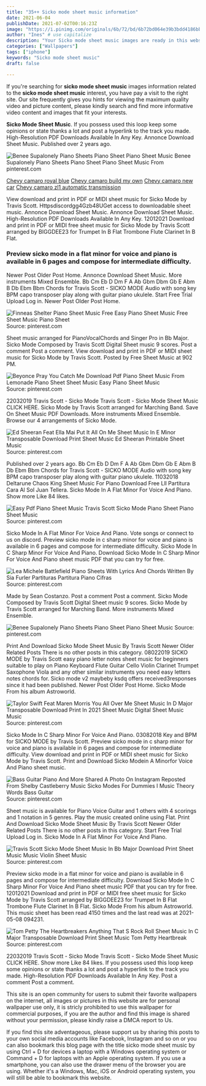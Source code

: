 ```yaml
---
title: "35++ Sicko mode sheet music information"
date: 2021-06-04
publishDate: 2021-07-02T00:16:23Z
image: "https://i.pinimg.com/originals/6b/72/bd/6b72bd064e39b3bdd4186bb84886a478.gif"
author: "Ines" # use capitalize
description: "Your Sicko mode sheet music images are ready in this website. Sicko mode sheet music are a topic that is being searched for and liked by netizens today. You can Download the Sicko mode sheet music files here. Find and Download all free vectors."
categories: ["Wallpapers"]
tags: ["iphone"]
keywords: "Sicko mode sheet music"
draft: false

---
```


If you're searching for **sicko mode sheet music** images information related to the **sicko mode sheet music** interest, you have pay a visit to the right  site.  Our site frequently  gives you  hints  for viewing  the maximum  quality video and picture  content, please kindly search and find more informative video content and images  that fit your interests.

**Sicko Mode Sheet Music**. If you possess used this loop keep some opinions or state thanks a lot and post a hyperlink to the track you made. High-Resolution PDF Downloads Available In Any Key. Annonce Download Sheet Music. Published over 2 years ago.

![Benee Supalonely Piano Sheets Piano Sheet Piano Sheet Music](https://i.pinimg.com/originals/db/75/e7/db75e7cb2d4cfb15beb0af36a142e09e.jpg "Benee Supalonely Piano Sheets Piano Sheet Piano Sheet Music")
Benee Supalonely Piano Sheets Piano Sheet Piano Sheet Music From pinterest.com

[Chevy camaro royal blue](/chevy-camaro-royal-blue/)
[Chevy camaro build my own](/chevy-camaro-build-my-own/)
[Chevy camaro new car](/chevy-camaro-new-car/)
[Chevy camaro zl1 automatic transmission](/chevy-camaro-zl1-automatic-transmission/)

View download and print in PDF or MIDI sheet music for Sicko Mode by Travis Scott. Httpsdiscordgg4Gzb48UGet access to downloadable sheet music. Annonce Download Sheet Music. Annonce Download Sheet Music. High-Resolution PDF Downloads Available In Any Key. 12012021 Download and print in PDF or MIDI free sheet music for Sicko Mode by Travis Scott arranged by BIGGDEE23 for Trumpet In B Flat Trombone Flute Clarinet In B Flat.

### Preview sicko mode in a flat minor for voice and piano is available in 6 pages and compose for intermediate difficulty.

Newer Post Older Post Home. Annonce Download Sheet Music. More instruments Mixed Ensemble. Bb Cm Eb D Dm F A Ab Gbm Dbm Gb E Abm B Db Ebm Bbm Chords for Travis Scott - SICKO MODE Audio with song key BPM capo transposer play along with guitar piano ukulele. Start Free Trial Upload Log in. Newer Post Older Post Home.


![Finneas Shelter Piano Sheet Music Free Easy Piano Sheet Music Free Sheet Music Piano Sheet](https://i.pinimg.com/originals/87/0b/83/870b83d7d646b755cad1a5fa99fa9ce2.jpg "Finneas Shelter Piano Sheet Music Free Easy Piano Sheet Music Free Sheet Music Piano Sheet")
Source: pinterest.com

Sheet music arranged for PianoVocalChords and Singer Pro in Bb Major. Sicko Mode Composed by Travis Scott Digital Sheet music 9 scores. Post a comment Post a comment. View download and print in PDF or MIDI sheet music for Sicko Mode by Travis Scott. Posted by Free Sheet Music at 902 PM.

![Beyonce Pray You Catch Me Download Pdf Piano Sheet Music From Lemonade Piano Sheet Sheet Music Easy Piano Sheet Music](https://i.pinimg.com/originals/39/0b/01/390b01360440970de61682205a74c5c6.png "Beyonce Pray You Catch Me Download Pdf Piano Sheet Music From Lemonade Piano Sheet Sheet Music Easy Piano Sheet Music")
Source: pinterest.com

22032019 Travis Scott - Sicko Mode Travis Scott - Sicko Mode Sheet Music CLICK HERE. Sicko Mode by Travis Scott arranged for Marching Band. Save On Sheet Music PDF Downloads. More instruments Mixed Ensemble. Browse our 4 arrangements of Sicko Mode.

![Ed Sheeran Feat Ella Mai Put It All On Me Sheet Music In E Minor Transposable Download Print Sheet Music Ed Sheeran Printable Sheet Music](https://i.pinimg.com/originals/8e/ac/bb/8eacbb2fa4448df10fc72754a727b6ed.gif "Ed Sheeran Feat Ella Mai Put It All On Me Sheet Music In E Minor Transposable Download Print Sheet Music Ed Sheeran Printable Sheet Music")
Source: pinterest.com

Published over 2 years ago. Bb Cm Eb D Dm F A Ab Gbm Dbm Gb E Abm B Db Ebm Bbm Chords for Travis Scott - SICKO MODE Audio with song key BPM capo transposer play along with guitar piano ukulele. 11032018 Deltarune Chaos King Sheet Music For Piano Download Free Lll Partitura Cara Al Sol Juan Tellera. Sicko Mode In A Flat Minor For Voice And Piano. Show more Like 84 likes.

![Easy Pdf Piano Sheet Music Travis Scott Sicko Mode Piano Sheet Piano Sheet Music](https://i.pinimg.com/originals/c9/cc/56/c9cc56689e6ece74a53c389ec592396d.png "Easy Pdf Piano Sheet Music Travis Scott Sicko Mode Piano Sheet Piano Sheet Music")
Source: pinterest.com

Sicko Mode In A Flat Minor For Voice And Piano. Vote songs or connect to us on discord. Preview sicko mode in c sharp minor for voice and piano is available in 6 pages and compose for intermediate difficulty. Sicko Mode In C Sharp Minor For Voice And Piano. Download Sicko Mode In C Sharp Minor For Voice And Piano sheet music PDF that you can try for free.

![Lea Michele Battlefield Piano Sheets With Lyrics And Chords Written By Sia Furler Partituras Partitura Piano Cifras](https://i.pinimg.com/originals/7b/7c/aa/7b7caa46ec73fdc01f44640b2a733c7e.png "Lea Michele Battlefield Piano Sheets With Lyrics And Chords Written By Sia Furler Partituras Partitura Piano Cifras")
Source: pinterest.com

Made by Sean Costanzo. Post a comment Post a comment. Sicko Mode Composed by Travis Scott Digital Sheet music 9 scores. Sicko Mode by Travis Scott arranged for Marching Band. More instruments Mixed Ensemble.

![Benee Supalonely Piano Sheets Piano Sheet Piano Sheet Music](https://i.pinimg.com/originals/db/75/e7/db75e7cb2d4cfb15beb0af36a142e09e.jpg "Benee Supalonely Piano Sheets Piano Sheet Piano Sheet Music")
Source: pinterest.com

Print And Download Sicko Mode Sheet Music By Travis Scott Newer Older Related Posts There is no other posts in this category. 08022019 SICKO MODE by Travis Scott easy piano letter notes sheet music for beginners suitable to play on Piano Keyboard Flute Guitar Cello Violin Clarinet Trumpet Saxophone Viola and any other similar instruments you need easy letters notes chords for. Sicko mode v2 maybeby ksdq offers received3responses since it had been published. Newer Post Older Post Home. Sicko Mode From his album Astroworld.

![Taylor Swift Feat Maren Morris You All Over Me Sheet Music In D Major Transposable Download Print In 2021 Sheet Music Digital Sheet Music Music](https://i.pinimg.com/originals/02/e1/6c/02e16c4e7d22db6fdbecb7ae4fc80282.gif "Taylor Swift Feat Maren Morris You All Over Me Sheet Music In D Major Transposable Download Print In 2021 Sheet Music Digital Sheet Music Music")
Source: pinterest.com

Sicko Mode In C Sharp Minor For Voice And Piano. 03082018 Key and BPM for SICKO MODE by Travis Scott. Preview sicko mode in c sharp minor for voice and piano is available in 6 pages and compose for intermediate difficulty. View download and print in PDF or MIDI sheet music for Sicko Mode by Travis Scott. Print and Download Sicko Modein A Minorfor Voice And Piano sheet music.

![Bass Guitar Piano And More Shared A Photo On Instagram Reposted From Shelby Castleberry Music Sicko Modes For Dummies I Music Theory Words Bass Guitar](https://i.pinimg.com/originals/43/82/c3/4382c3df3c0a72f3c3c08dbe15590270.jpg "Bass Guitar Piano And More Shared A Photo On Instagram Reposted From Shelby Castleberry Music Sicko Modes For Dummies I Music Theory Words Bass Guitar")
Source: pinterest.com

Sheet music is available for Piano Voice Guitar and 1 others with 4 scorings and 1 notation in 5 genres. Play the music created online using Flat. Print And Download Sicko Mode Sheet Music By Travis Scott Newer Older Related Posts There is no other posts in this category. Start Free Trial Upload Log in. Sicko Mode In A Flat Minor For Voice And Piano.

![Travis Scott Sicko Mode Sheet Music In Bb Major Download Print Sheet Music Music Violin Sheet Music](https://i.pinimg.com/originals/f5/51/d7/f551d72a74523296b6074b9739d3a3ab.gif "Travis Scott Sicko Mode Sheet Music In Bb Major Download Print Sheet Music Music Violin Sheet Music")
Source: pinterest.com

Preview sicko mode in a flat minor for voice and piano is available in 6 pages and compose for intermediate difficulty. Download Sicko Mode In C Sharp Minor For Voice And Piano sheet music PDF that you can try for free. 12012021 Download and print in PDF or MIDI free sheet music for Sicko Mode by Travis Scott arranged by BIGGDEE23 for Trumpet In B Flat Trombone Flute Clarinet In B Flat. Sicko Mode From his album Astroworld. This music sheet has been read 4150 times and the last read was at 2021-05-08 094231.

![Tom Petty The Heartbreakers Anything That S Rock Roll Sheet Music In C Major Transposable Download Print Sheet Music Tom Petty Heartbreak](https://i.pinimg.com/originals/6b/72/bd/6b72bd064e39b3bdd4186bb84886a478.gif "Tom Petty The Heartbreakers Anything That S Rock Roll Sheet Music In C Major Transposable Download Print Sheet Music Tom Petty Heartbreak")
Source: pinterest.com

22032019 Travis Scott - Sicko Mode Travis Scott - Sicko Mode Sheet Music CLICK HERE. Show more Like 84 likes. If you possess used this loop keep some opinions or state thanks a lot and post a hyperlink to the track you made. High-Resolution PDF Downloads Available In Any Key. Post a comment Post a comment.

This site is an open community for users to submit their favorite wallpapers on the internet, all images or pictures in this website are for personal wallpaper use only, it is stricly prohibited to use this wallpaper for commercial purposes, if you are the author and find this image is shared without your permission, please kindly raise a DMCA report to Us.

If you find this site adventageous, please support us by sharing this posts to your own social media accounts like Facebook, Instagram and so on or you can also bookmark this blog page with the title sicko mode sheet music by using Ctrl + D for devices a laptop with a Windows operating system or Command + D for laptops with an Apple operating system. If you use a smartphone, you can also use the drawer menu of the browser you are using. Whether it's a Windows, Mac, iOS or Android operating system, you will still be able to bookmark this website.
